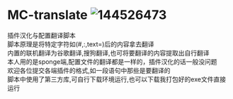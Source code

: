 # MC-translate ![144526473](https://github.com/zhong16cn/MC-translate/assets/144526473/11eb47d5-ef48-422a-a9b7-ffaf818479bf)

插件汉化与配置翻译脚本  
脚本原理是将特定字符如(#,:,text=)后的内容拿去翻译  
内置的联机翻译为谷歌翻译,搜狗翻译,也可将要翻译的内容提取出自行翻译  
本人用的是sponge端,配置文件的翻译都是一样的，插件汉化的话一般没问题  
欢迎各位提交各端插件的格式,如一段语句中那些是要翻译的  
脚本中使用了第三方库,可自行下载环境运行,也可以下载我打包好的exe文件直接运行  
